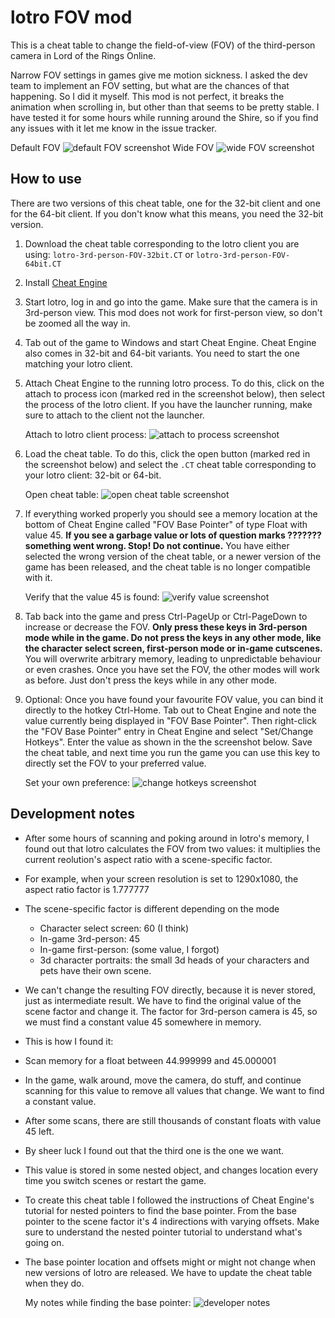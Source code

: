 lotro FOV mod
=============

This is a cheat table to change the field-of-view (FOV) of the third-person
camera in Lord of the Rings Online.

Narrow FOV settings in games give me motion sickness. I asked the dev team to
implement an FOV setting, but what are the chances of that happening. So I did
it myself. This mod is not perfect, it breaks the animation when scrolling in,
but other than that seems to be pretty stable. I have tested it for some hours
while running around the Shire, so if you find any issues with it let me know
in the issue tracker.

Default FOV ![default FOV screenshot][default-fov]
Wide FOV ![wide FOV screenshot][wide-fov]

How to use
----------

There are two versions of this cheat table, one for the 32-bit client and one for the 64-bit client.
If you don't know what this means, you need the 32-bit version.

1. Download the cheat table corresponding to the lotro client you are using:
   `lotro-3rd-person-FOV-32bit.CT` or `lotro-3rd-person-FOV-64bit.CT`
1. Install [Cheat Engine](https://www.cheatengine.org/)
1. Start lotro, log in and go into the game. Make sure that the camera is in
   3rd-person view. This mod does not work for first-person view, so don't be
   zoomed all the way in.
1. Tab out of the game to Windows and start Cheat Engine. Cheat Engine also
   comes in 32-bit and 64-bit variants. You need to start the one matching
   your lotro client.
1. Attach Cheat Engine to the running lotro process. To do this, click on the
   attach to process icon (marked red in the screenshot below), then select the
   process of the lotro client. If you have the launcher running, make sure to
   attach to the client not the launcher.

   Attach to lotro client process: ![attach to process screenshot][attach-to-process]
1. Load the cheat table. To do this, click the open button (marked red in the
   screenshot below) and select the `.CT` cheat table corresponding to your
   lotro client: 32-bit or 64-bit.

   Open cheat table: ![open cheat table screenshot][load-cheat-table]
1. If everything worked properly you should see a memory location at the bottom
   of Cheat Engine called "FOV Base Pointer" of type Float with value 45. **If
   you see a garbage value or lots of question marks ??????? something went
   wrong. Stop! Do not continue.** You have either selected the wrong version
   of the cheat table, or a newer version of the game has been released, and
   the cheat table is no longer compatible with it.

   Verify that the value 45 is found:
   ![verify value screenshot][verify-value]
1. Tab back into the game and press Ctrl-PageUp or Ctrl-PageDown to increase or
   decrease the FOV.
   **Only press these keys in 3rd-person mode while in the game. Do not press
   the keys in any other mode, like the character select screen, first-person
   mode or in-game cutscenes.** You will overwrite arbitrary memory, leading to
   unpredictable behaviour or even crashes. Once you have set the FOV, the
   other modes will work as before. Just don't press the keys while in any
   other mode.
1. Optional: Once you have found your favourite FOV value, you can bind it
   directly to the hotkey Ctrl-Home. Tab out to Cheat Engine and note the value
   currently being displayed in "FOV Base Pointer". Then right-click the "FOV
   Base Pointer" entry in Cheat Engine and select "Set/Change Hotkeys". Enter
   the value as shown in the the screenshot below. Save the cheat table, and
   next time you run the game you can use this key to directly set the FOV to
   your preferred value.

   Set your own preference: ![change hotkeys screenshot][change-hotkeys]


Development notes
-----------------

- After some hours of scanning and poking around in lotro's memory, I found out
  that lotro calculates the FOV from two values: it multiplies the current
  reolution's aspect ratio with a scene-specific factor.
- For example, when your screen resolution is set to 1290x1080, the aspect
  ratio factor is 1.777777
- The scene-specific factor is different depending on the mode
    - Character select screen: 60 (I think)
    - In-game 3rd-person: 45
    - In-game first-person: (some value, I forgot)
    - 3d character portraits: the small 3d heads of your characters and pets
      have their own scene.
- We can't change the resulting FOV directly, because it is never stored, just
  as intermediate result. We have to find the original value of the scene
  factor and change it. The factor for 3rd-person camera is 45, so we must find
  a constant value 45 somewhere in memory.
- This is how I found it:
- Scan memory for a float between 44.999999 and 45.000001
- In the game, walk around, move the camera, do stuff, and continue scanning
  for this value to remove all values that change. We want to find a constant
  value.
- After some scans, there are still thousands of constant floats with value 45
  left.
- By sheer luck I found out that the third one is the one we want.
- This value is stored in some nested object, and changes location every time
  you switch scenes or restart the game.
- To create this cheat table I followed the instructions of Cheat Engine's
  tutorial for nested pointers to find the base pointer. From the base pointer
  to the scene factor it's 4 indirections with varying offsets. Make sure to
  understand the nested pointer tutorial to understand what's going on.
- The base pointer location and offsets might or might not change when new
  versions of lotro are released. We have to update the cheat table when they
  do.

  My notes while finding the base pointer: ![developer notes][dev-notes]


[default-fov]: https://github.com/mklinik/lotro-fov/raw/master/doc/20201105070746_1.jpg
[wide-fov]: https://github.com/mklinik/lotro-fov/raw/master/doc/20201105070623_1.jpg
[attach-to-process]: https://github.com/mklinik/lotro-fov/raw/master/doc/attach-to-process.png
[load-cheat-table]: https://github.com/mklinik/lotro-fov/raw/master/doc/load-cheat-table.png
[verify-value]: https://github.com/mklinik/lotro-fov/raw/master/doc/verify-value.png
[change-hotkeys]: https://github.com/mklinik/lotro-fov/raw/master/doc/change-hotkeys.png
[dev-notes]: https://github.com/mklinik/lotro-fov/raw/master/doc/dev-notes.jpg
